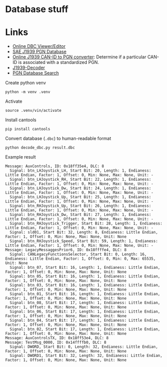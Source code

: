 # Database stuff

# Links

* [Online DBC Viewer/Editor](https://www.csselectronics.com/pages/dbc-editor-can-bus-database)
* [SAE J1939 PGN Database](https://github.com/amoux/candump-database/tree/master)
* [Online J1939 CAN-ID to PGN converter](https://www.csselectronics.com/pages/j1939-pgn-conversion-tool): Determine if a particular CAN-ID is associated with a standardized PGN.
* [J1939-Decoder](https://github.com/Tyronnosaurus/J1939-Decoder)
* [PGN Database Search](https://www.isobus.net/isobus/pGNAndSPN/index?PGNAndSPN_page=32)

Create python venv
```
python -m venv .venv
```

Activate
```
source .venv/vin/activate
```

Install cantools
```
pip install cantools
```

Convert database (`.dbc`) to human-readable format
```
python decode_dbc.py result.dbc
```

Example result
```
Message: AuxControls, ID: 0x18ff35e4, DLC: 8
  Signal: btn_LHJoystick_LH, Start Bit: 20, Length: 1, Endianess: Little Endian, Factor: 1, Offset: 0, Min: None, Max: None, Unit: -
  Signal: btn_LHJoystick_RH, Start Bit: 22, Length: 1, Endianess: Little Endian, Factor: 1, Offset: 0, Min: None, Max: None, Unit: -
  Signal: btn_LHJoystick_Dw, Start Bit: 24, Length: 1, Endianess: Little Endian, Factor: 1, Offset: 0, Min: None, Max: None, Unit: -
  Signal: btn_LHJoystick_Up, Start Bit: 25, Length: 1, Endianess: Little Endian, Factor: 1, Offset: 0, Min: None, Max: None, Unit: -
  Signal: btn_RHJoystick_Up, Start Bit: 26, Length: 1, Endianess: Little Endian, Factor: 1, Offset: 0, Min: None, Max: None, Unit: -
  Signal: btn_RHJoystick_Dw, Start Bit: 27, Length: 1, Endianess: Little Endian, Factor: 1, Offset: 0, Min: None, Max: None, Unit: -
  Signal: btn_RHJoystick_Trigger, Start Bit: 28, Length: 1, Endianess: Little Endian, Factor: 1, Offset: 0, Min: None, Max: None, Unit: -
  Signal: sld01, Start Bit: 32, Length: 8, Endianess: Little Endian, Factor: 1, Offset: 0, Min: None, Max: None, Unit: None
  Signal: btn_RHJoystick_Speed, Start Bit: 59, Length: 1, Endianess: Little Endian, Factor: 1, Offset: 0, Min: None, Max: None, Unit: -
Message: LegacyMessaggesPrior6, ID: 0x18ffffe4, DLC: 8
  Signal: CANLegacyFunctionsSelector, Start Bit: 0, Length: 16, Endianess: Little Endian, Factor: 1, Offset: 0, Min: 0, Max: 65535, Unit: None
  Signal: btn_07, Start Bit: 16, Length: 1, Endianess: Little Endian, Factor: 1, Offset: 0, Min: None, Max: None, Unit: None
  Signal: btn_05, Start Bit: 16, Length: 1, Endianess: Little Endian, Factor: 1, Offset: 0, Min: None, Max: None, Unit: None
  Signal: btn_03, Start Bit: 16, Length: 1, Endianess: Little Endian, Factor: 1, Offset: 0, Min: None, Max: None, Unit: None
  Signal: btn_01, Start Bit: 16, Length: 1, Endianess: Little Endian, Factor: 1, Offset: 0, Min: None, Max: None, Unit: None
  Signal: btn_08, Start Bit: 17, Length: 1, Endianess: Little Endian, Factor: 1, Offset: 0, Min: None, Max: None, Unit: None
  Signal: btn_06, Start Bit: 17, Length: 1, Endianess: Little Endian, Factor: 1, Offset: 0, Min: None, Max: None, Unit: None
  Signal: btn_04, Start Bit: 17, Length: 1, Endianess: Little Endian, Factor: 1, Offset: 0, Min: None, Max: None, Unit: None
  Signal: btn_02, Start Bit: 17, Length: 1, Endianess: Little Endian, Factor: 1, Offset: 0, Min: None, Max: None, Unit: None
Message: AuxControlsTX, ID: 0x18ff53e4, DLC: 8
Message: TestMsg_0000, ID: 0x14ffffb0, DLC: 8
  Signal: DWORD, Start Bit: 0, Length: 32, Endianess: Little Endian, Factor: 1, Offset: 0, Min: None, Max: None, Unit: None
  Signal: DWORD1, Start Bit: 32, Length: 32, Endianess: Little Endian, Factor: 1, Offset: 0, Min: None, Max: None, Unit: None
```